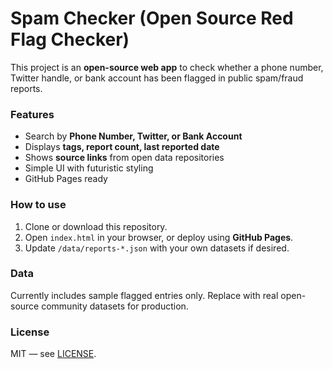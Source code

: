 # Spam Checker (Open Source Red Flag Checker)

This project is an **open-source web app** to check whether a phone number, Twitter handle, or bank account has been flagged in public spam/fraud reports.

### Features
- Search by **Phone Number, Twitter, or Bank Account**
- Displays **tags, report count, last reported date**
- Shows **source links** from open data repositories
- Simple UI with futuristic styling
- GitHub Pages ready

### How to use
1. Clone or download this repository.
2. Open `index.html` in your browser, or deploy using **GitHub Pages**.
3. Update `/data/reports-*.json` with your own datasets if desired.

### Data
Currently includes sample flagged entries only. Replace with real open-source community datasets for production.

### License
MIT — see [LICENSE](LICENSE).
